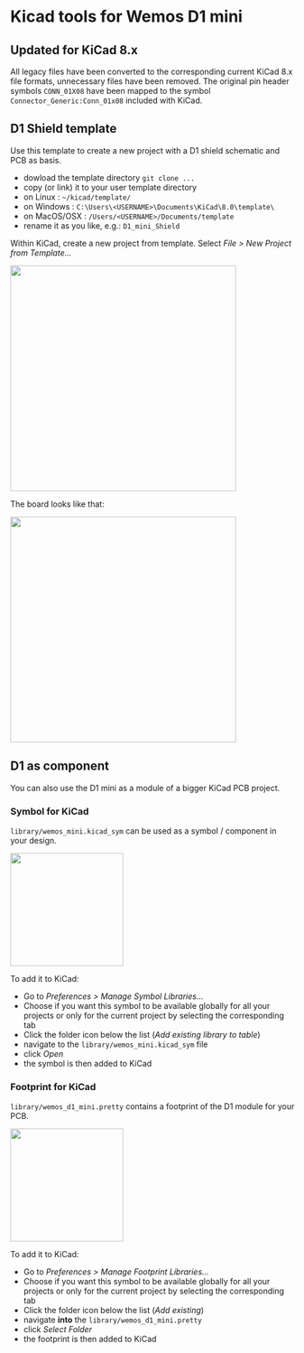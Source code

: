 
# Kicad tools for Wemos D1 mini

## Updated for KiCad 8.x

All legacy files have been converted to the corresponding current KiCad 8.x 
file formats, unnecessary files have been removed. The original pin header 
symbols `CONN_01X08` have been mapped to the symbol `Connector_Generic:Conn_01x08`
included with KiCad.

## D1 Shield template
Use this template to create a new project with a D1 shield schematic and
PCB as basis.

* dowload the template directory
 `git clone ...`
* copy (or link) it to your user template directory
 * on Linux : `~/kicad/template/`
 * on Windows : `C:\Users\<USERNAME>\Documents\KiCad\8.0\template\`
 * on MacOS/OSX : `/Users/<USERNAME>/Documents/template`
* rename it as you like, e.g.: `D1_mini_Shield`

Within KiCad, create a new project from template. Select _File > New Project from Template..._

<img src="work/img/screenshot1.jpg" width=400>

The board looks like that:

<img src="template/meta/brd.png" width=400>

## D1 as component
You can also use the D1 mini as a module of a bigger KiCad PCB project.

### Symbol for KiCad
`library/wemos_mini.kicad_sym` can be used as a symbol / component in your design.

<img src="work/img/screenshot2.jpg" width=200>

To add it to KiCad:
* Go to _Preferences > Manage Symbol Libraries..._
* Choose if you want this symbol to be available globally for all your projects or only for the current project by selecting the corresponding tab
* Click the folder icon below the list (_Add existing library to table_)
* navigate to the `library/wemos_mini.kicad_sym` file
* click _Open_
* the symbol is then added to KiCad

### Footprint for KiCad

`library/wemos_d1_mini.pretty` contains a footprint of the D1 module for your PCB.

<img src="work/img/screenshot3.jpg" width=200>

To add it to KiCad:
* Go to _Preferences > Manage Footprint Libraries..._
* Choose if you want this symbol to be available globally for all your projects or only for the current project by selecting the corresponding tab
* Click the folder icon below the list (_Add existing_)
* navigate **into** the `library/wemos_d1_mini.pretty`
* click _Select Folder_
* the footprint is then added to KiCad